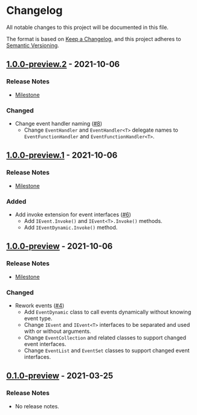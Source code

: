 # Changelog

All notable changes to this project will be documented in this file.

The format is based on [Keep a Changelog](https://keepachangelog.com/en/1.0.0/),
and this project adheres to [Semantic Versioning](https://semver.org/spec/v2.0.0.html).

## [1.0.0-preview.2](https://github.com/unity-game-framework/ugf-events/releases/tag/1.0.0-preview.2) - 2021-10-06  

### Release Notes

- [Milestone](https://github.com/unity-game-framework/ugf-events/milestone/3?closed=1)  
    

### Changed

- Change event handler naming ([#8](https://github.com/unity-game-framework/ugf-events/pull/8))  
    - Change `EventHandler` and `EventHandler<T>` delegate names to `EventFunctionHandler` and `EventFunctionHandler<T>`.

## [1.0.0-preview.1](https://github.com/unity-game-framework/ugf-events/releases/tag/1.0.0-preview.1) - 2021-10-06  

### Release Notes

- [Milestone](https://github.com/unity-game-framework/ugf-events/milestone/2?closed=1)  
    

### Added

- Add invoke extension for event interfaces ([#6](https://github.com/unity-game-framework/ugf-events/pull/6))  
    - Add `IEvent.Invoke()` and `IEvent<T>.Invoke()` methods.
    - Add `IEventDynamic.Invoke()` method.

## [1.0.0-preview](https://github.com/unity-game-framework/ugf-events/releases/tag/1.0.0-preview) - 2021-10-06  

### Release Notes

- [Milestone](https://github.com/unity-game-framework/ugf-events/milestone/1?closed=1)  
    

### Changed

- Rework events ([#4](https://github.com/unity-game-framework/ugf-events/pull/4))  
    - Add `EventDynamic` class to call events dynamically without knowing event type.
    - Change `IEvent` and `IEvent<T>` interfaces to be separated and used with or without arguments.
    - Change `EventCollection` and related classes to support changed event interfaces.
    - Change `EventList` and `EventSet` classes to support changed event interfaces.

## [0.1.0-preview](https://github.com/unity-game-framework/ugf-events/releases/tag/0.1.0-preview) - 2021-03-25  

### Release Notes

- No release notes.


